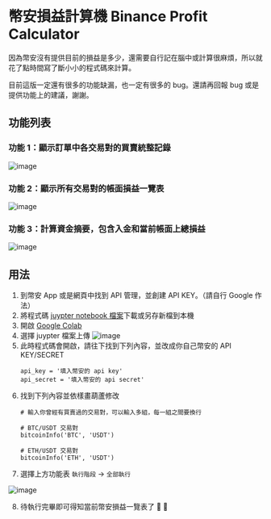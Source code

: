 # 幣安損益計算機 Binance Profit Calculator
因為幣安沒有提供目前的損益是多少，還需要自行記在腦中或計算很麻煩，所以就花了點時間寫了斷小小的程式碼來計算。

目前這版一定還有很多的功能缺漏，也一定有很多的 bug。還請再回報 bug 或是提供功能上的建議，謝謝。

## 功能列表
### 功能 1：顯示訂單中各交易對的買賣統整記錄

![image](https://user-images.githubusercontent.com/229322/145531544-db7849b6-0f4b-46fe-bc66-fec59fa6d05a.png)

### 功能 2：顯示所有交易對的帳面損益一覽表

![image](https://user-images.githubusercontent.com/229322/145531651-7ea5ac56-ca67-4925-b2cf-ee105b79ad7a.png)

### 功能 3：計算資金摘要，包含入金和當前帳面上總損益

![image](https://user-images.githubusercontent.com/229322/145531825-5aa88452-f557-4503-aa76-284e630e242c.png)


## 用法
1. 到幣安 App 或是網頁中找到 API 管理，並創建 API KEY。（請自行 Google 作法）
2. 將程式碼 [juypter notebook 檔案](https://github.com/mickyp/binance-profit-calculator/raw/main/%5BEmpty%5D_%E5%B9%A3%E5%AE%89%E6%90%8D%E7%9B%8A%E8%A8%88%E7%AE%97%E6%A9%9F_Binance_Profit_Calculator.ipynb)下載或另存新檔到本機
3. 開啟 [Google Colab](https://colab.research.google.com/)
4. 選擇 juypter 檔案上傳
![image](https://user-images.githubusercontent.com/229322/145533330-d1835d20-678f-4d81-bbe6-915d54436011.png)
5. 此時程式碼會開啟，請往下找到下列內容，並改成你自己幣安的 API KEY/SECRET
    ```
    api_key = '填入幣安的 api key'
    api_secret = '填入幣安的 api secret'
    ```
6. 找到下列內容並依樣畫葫蘆修改
    ```
    # 輸入你曾經有買賣過的交易對，可以輸入多組，每一組之間要換行

    # BTC/USDT 交易對
    bitcoinInfo('BTC', 'USDT')

    # ETH/USDT 交易對
    bitcoinInfo('ETH', 'USDT')
    ```
7. 選擇上方功能表 `執行階段` -> `全部執行`

![image](https://user-images.githubusercontent.com/229322/145533645-0e59c025-82e1-44c2-af3b-1086fc18e0aa.png)

8. 待執行完畢即可得知當前幣安損益一覽表了 💪 💯   
